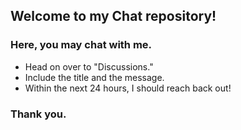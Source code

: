 ## Welcome to my Chat repository! 
### Here, you may chat with me.
* Head on over to "Discussions."
* Include the title and the message.
* Within the next 24 hours, I should reach back out!

### Thank you.
